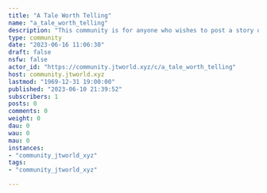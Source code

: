 ```yaml
---
title: "A Tale Worth Telling" 
name: "a_tale_worth_telling"
description: "This community is for anyone who wishes to post a story of their own writing or link to one on the web! All genres are welcome. "
type: community
date: "2023-06-16 11:06:30"
draft: false
nsfw: false
actor_id: "https://community.jtworld.xyz/c/a_tale_worth_telling"
host: community.jtworld.xyz
lastmod: "1969-12-31 19:00:00"
published: "2023-06-10 21:39:52"
subscribers: 1
posts: 0
comments: 0
weight: 0
dau: 0
wau: 0
mau: 0
instances:
- "community_jtworld_xyz"
tags: 
- "community_jtworld_xyz"

---
```

